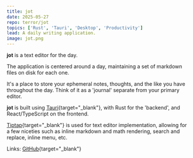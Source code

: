 ```yaml
---
title: jot
date: 2025-05-27
repo: terror/jot
topics: ['Rust', 'Tauri', 'Desktop', 'Productivity']
lead: A daily writing application.
image: jot.png
---
```


**jot** is a text editor for the day.

The application is centered around a day, maintaining a set of markdown files on
disk for each one.

It's a place to store your ephemeral notes, thoughts, and the like you have
throughout the day. Think of it as a 'journal' separate from your primary
editor.

**jot** is built using [Tauri](https://tauri.app/){target="\_blank"}, with Rust
for the 'backend', and React/TypeScript on the frontend.

[Tiptap](https://tiptap.dev/docs){target="\_blank"} is used for text editor
implementation, allowing for a few niceties such as inline markdown and math
rendering, search and replace, inline menu, etc.

Links: [GitHub](https://github.com/terror/jot){target="\_blank"}
